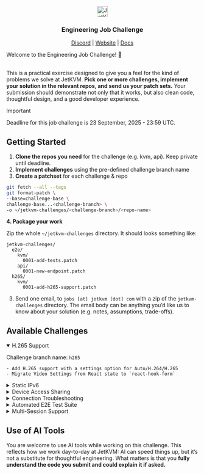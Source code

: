 <div align="center">
    <img alt="  JetKVM logo" src="https://jetkvm.com/logo-blue.png" height="28">

### Engineering Job Challenge

[Discord](https://jetkvm.com/discord) | [Website](https://jetkvm.com) | [Docs](https://jetkvm.com/docs)

</div>
Welcome to the Engineering Job Challenge! 🚀  
</br></br>

This is a practical exercise designed to give you a feel for the kind of problems we solve at JetKVM. **Pick one or more challenges, implement your solution in the relevant repos, and send us your patch sets.** Your submission should demonstrate not only that it works, but also clean code, thoughtful design, and a good developer experience.

> [!IMPORTANT]  
> Deadline for this job challenge is 23 September, 2025 - 23:59 UTC.

## Getting Started
1. **Clone the repos you need** for the challenge (e.g. kvm, api). Keep private until deadline.
2. **Implement challenges** using the pre-defined challenge branch name
3. **Create a patchset** for each challenge & repo

```bash
git fetch --all --tags
git format-patch \
--base=challenge-base \
challenge-base...<challenge-branch> \
-o ~/jetkvm-challenges/<challenge-branch>/<repo-name>
```

**4. Package your work**

Zip the whole `~/jetkvm-challenges` directory. It should looks something like:

```
jetkvm-challenges/
  e2e/
    kvm/
      0001-add-tests.patch
    api/
      0001-new-endpoint.patch
  h265/
    kvm/
      0001-add-h265-support.patch
```

3. Send one email, to `jobs [at] jetkvm [dot] com` with a zip of the `jetkvm-challenges` directory. The email body can be anything you’d like us to know about your solution (e.g. notes, assumptions, trade-offs).

## Available Challenges

<details open>

<summary>H.265 Support</summary>

Challenge branch name: `h265`

```
- Add H.265 support with a settings option for Auto/H.264/H.265
- Migrate Video Settings from React state to `react-hook-form`
```

</details>

<details>

<summary>Static IPv6</summary>

Challenge branch name: `static-ipv6`

```
- Add static IPv6 support with a toggle to switch from SLAAC
- Migrate Network Settings from React state to `react-hook-form`
```

</details>

<details>

<summary>Device Access Sharing</summary>

Challenge branch name: `access-sharing`

```
- Add support for sharing remote control access via link, with expiration date options
```

</details>

<details>

<summary>Connection Troubleshooting</summary>

Challenge branch name: `connection-troubleshooting`

```
- Improve the end-user experience for connection troubleshooting
    - Browser permissions
    - Operating system settings
    - WebSocket connection
    - WebRTC connection
    - Video encoder issues

Please checkout https://github.com/jetkvm/kvm/issues/84 and https://jetkvm.com/docs/getting-started/troubleshooting#loading-video-stream-issue for more details
```

</details>

<details>

<summary>Automated E2E Test Suite</summary>

Challenge branch name: `automated-e2e-test-suite`

```
- Add Playwright-based tests to catch regressions in input, video, and connection
    - Verify WebSocket, ICE, WebRTC connection states and fake video track presence
- Ensure common setting changes also retain input, video and connection
- Add GitHub Action to run these tests on every PR
```

</details>

<details>

<summary>Multi-Session Support</summary>

Challenge branch name: `multi-session-support`

```
- Allow multiple concurrent connections to the same KVM
- Add control arbitration: define how keyboard/mouse input is handled when multiple sessions are active
```

</details>

## Use of AI Tools

You are welcome to use AI tools while working on this challenge. This reflects how we work day-to-day at JetKVM: AI can speed things up, but it’s not a substitute for thoughtful engineering.
What matters is that you **fully understand the code you submit and could explain it if asked.**


